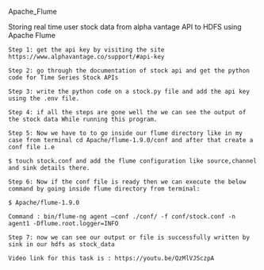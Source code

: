 Apache_Flume

Storing real time user stock data from alpha vantage API to HDFS using Apache Flume

    Step 1: get the api key by visiting the site https://www.alphavantage.co/support/#api-key

    Step 2: go through the documentation of stock api and get the python code for Time Series Stock APIs

    Step 3: write the python code on a stock.py file and add the api key using the .env file.

    Step 4: if all the steps are gone well the we can see the output of the stock data While running this program.

    Step 5: Now we have to to go inside our flume directory like in my case from terminal cd Apache/flume-1.9.0/conf and after that create a conf file i.e

    $ touch stock.conf and add the flume configuration like source,channel and sink details there.

    Step 6: Now if the conf file is ready then we can execute the below command by going inside flume directory from terminal:

    $ Apache/flume-1.9.0

    Command : bin/flume-ng agent –conf ./conf/ -f conf/stock.conf -n agent1 -Dflume.root.logger=INFO

    Step 7: now we can see our output or file is successfully written by sink in our hdfs as stock_data

    Video link for this task is : https://youtu.be/QzMlVJSczpA
